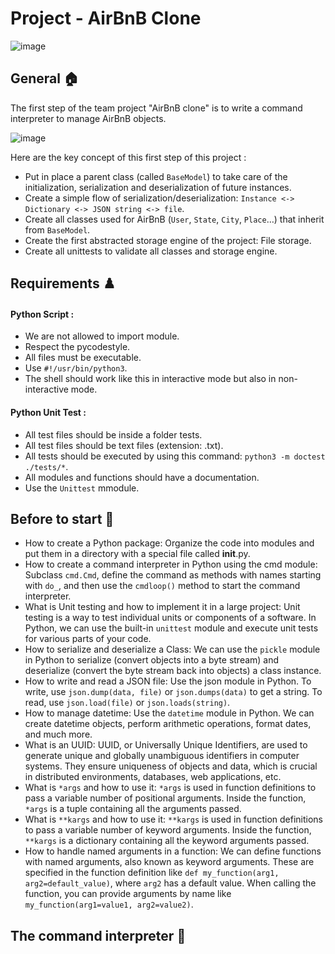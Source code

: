 # Project - AirBnB Clone
![image](https://github.com/savvyh/holbertonschool-AirBnB_clone/assets/139894873/d37a2a69-89f4-4109-b02b-ed487565684a)

## General 🏠
The first step of the team project "AirBnB clone" is to write a command interpreter to manage AirBnB objects.

![image](https://github.com/savvyh/holbertonschool-AirBnB_clone/assets/139894873/daa08960-153e-4f4d-9f3d-ace5996bba8b)

Here are the key concept of this first step of this project :
* Put in place a parent class (called `BaseModel`) to take care of the initialization, serialization and deserialization of future instances.
* Create a simple flow of serialization/deserialization: `Instance <-> Dictionary <-> JSON string <-> file`.
* Create all classes used for AirBnB (`User`, `State`, `City`, `Place`…) that inherit from `BaseModel`.
* Create the first abstracted storage engine of the project: File storage.
* Create all unittests to validate all classes and storage engine.

## Requirements ♟️
#### Python Script : 

* We are not allowed to import module.
* Respect the pycodestyle.
* All files must be executable.
* Use `#!/usr/bin/python3`.
* The shell should work like this in interactive mode but also in non-interactive mode.

#### Python Unit Test : 

* All test files should be inside a folder tests.
* All test files should be text files (extension: .txt).
* All tests should be executed by using this command: `python3 -m doctest ./tests/*`.
* All modules and functions should have a documentation.
* Use the `Unittest` mmodule.

## Before to start 📖
- How to create a Python package: Organize the code into modules and put them in a directory with a special file called __init__.py.
- How to create a command interpreter in Python using the cmd module: Subclass `cmd.Cmd`, define the command as methods with names starting with `do_`, and then use the `cmdloop()` method to start the command interpreter.
- What is Unit testing and how to implement it in a large project: Unit testing is a way to test individual units or components of a software. In Python, we can use the built-in `unittest` module and execute unit tests for various parts of your code.
- How to serialize and deserialize a Class: We can use the `pickle` module in Python to serialize (convert objects into a byte stream) and deserialize (convert the byte stream back into objects) a class instance.
- How to write and read a JSON file: Use the json module in Python. To write, use `json.dump(data, file)` or `json.dumps(data)` to get a string. To read, use `json.load(file)` or `json.loads(string)`.
- How to manage datetime: Use the `datetime` module in Python. We can create datetime objects, perform arithmetic operations, format dates, and much more.
- What is an UUID: UUID, or Universally Unique Identifiers, are used to generate unique and globally unambiguous identifiers in computer systems. They ensure uniqueness of objects and data, which is crucial in distributed environments, databases, web applications, etc.
- What is `*args` and how to use it: `*args` is used in function definitions to pass a variable number of positional arguments. Inside the function, `*args` is a tuple containing all the arguments passed.
- What is `**kargs` and how to use it: `**kargs` is used in function definitions to pass a variable number of keyword arguments. Inside the function, `**kargs` is a dictionary containing all the keyword arguments passed.
- How to handle named arguments in a function: We can define functions with named arguments, also known as keyword arguments. These are specified in the function definition like `def my_function(arg1, arg2=default_value)`, where `arg2` has a default value. When calling the function, you can provide arguments by name like `my_function(arg1=value1, arg2=value2)`.

## The command interpreter 🔄
